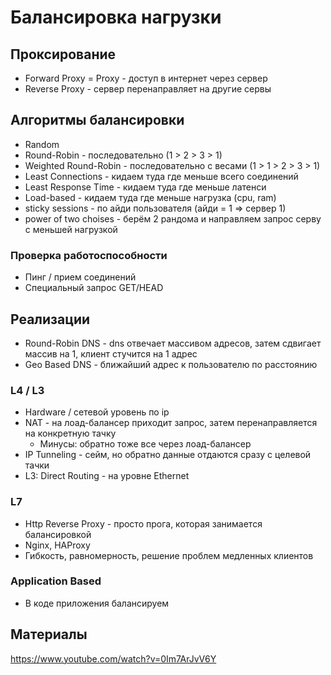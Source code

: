 # Балансировка нагрузки

## Проксирование 

- Forward Proxy = Proxy - доступ в интернет через сервер
- Reverse Proxy - сервер перенаправляет на другие сервы

## Алгоритмы балансировки

- Random
- Round-Robin - последовательно (1 > 2 > 3 > 1)
- Weighted Round-Robin - последовательно с весами (1 > 1 > 2 > 3 > 1)
- Least Connections - кидаем туда где меньше всего соединений
- Least Response Time - кидаем туда где меньше латенси
- Load-based - кидаем туда где меньше нагрузка (cpu, ram)
- sticky sessions - по айди пользователя (айди = 1 ⇒ сервер 1)
- power of two choises - берём 2 рандома и направляем запрос серву с меньшей нагрузкой 

### Проверка работоспособности

- Пинг / прием соединений
- Специальный запрос GET/HEAD

## Реализации

- Round-Robin DNS - dns отвечает массивом адресов, затем сдвигает массив на 1, клиент стучится на 1 адрес
- Geo Based DNS - ближайший адрес к пользователю по расстоянию

### L4 / L3

- Hardware / сетевой уровень по ip
- NAT - на лоад-балансер приходит запрос, затем перенаправляется на конкретную тачку
    - Минусы: обратно тоже все через лоад-балансер
- IP Tunneling - сейм, но обратно данные отдаются сразу с целевой тачки
- L3: Direct Routing - на уровне Ethernet

### L7

- Http Reverse Proxy - просто прога, которая занимается балансировкой
- Nginx, HAProxy
- Гибкость, равномерность, решение проблем медленных клиентов

### Application Based

- В коде приложения балансируем

## Материалы

https://www.youtube.com/watch?v=0Im7ArJvV6Y